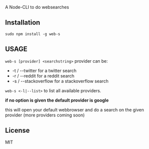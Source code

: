 A Node-CLI to do websearches

## Installation
`sudo npm install -g web-s`

## USAGE
`web-s [provider] <searchstring>`
provider can be:
* -t / --twitter for a twitter search
* -r / --reddit for a reddit search
* -s / --stackoverflow for a stackoverflow search

`web-s <-l|--list>` to list all available providers.

__if no option is given the default provider is google__

this will open your default webbrowser and do a search on the given provider (more providers coming soon)

## License
MIT
